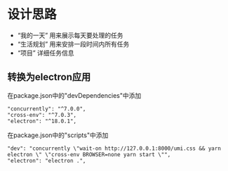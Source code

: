 # 设计思路

- “我的一天” 用来展示每天要处理的任务
- “生活规划” 用来安排一段时间内所有任务
- “项目” 详细任务信息


## 转换为electron应用
在package.json中的"devDependencies"中添加
```
"concurrently": "^7.0.0",
"cross-env": "^7.0.3",
"electron": "^18.0.1",
```

在package.json中的"scripts"中添加
```
"dev": "concurrently \"wait-on http://127.0.0.1:8000/umi.css && yarn electron \" \"cross-env BROWSER=none yarn start \"",
"electron": "electron .",
```